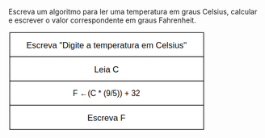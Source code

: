 Escreva um algoritmo para ler uma temperatura em graus Celsius, calcular e escrever o valor correspondente em graus Fahrenheit.

![](https://github.com/Yxav/proglogic/blob/apnp/exercicios-1/7/7.png) 